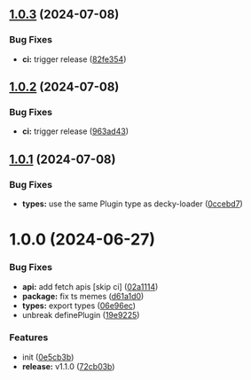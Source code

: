 ## [1.0.3](https://github.com/SteamDeckHomebrew/loader-api/compare/v1.0.2...v1.0.3) (2024-07-08)


### Bug Fixes

* **ci:** trigger release ([82fe354](https://github.com/SteamDeckHomebrew/loader-api/commit/82fe354b879575bfd03f6a98839cb91e5af91702))

## [1.0.2](https://github.com/SteamDeckHomebrew/loader-api/compare/v1.0.1...v1.0.2) (2024-07-08)


### Bug Fixes

* **ci:** trigger release ([963ad43](https://github.com/SteamDeckHomebrew/loader-api/commit/963ad435483b431e80819deba9384f85d546f2fd))

## [1.0.1](https://github.com/SteamDeckHomebrew/loader-api/compare/v1.0.0...v1.0.1) (2024-07-08)


### Bug Fixes

* **types:** use the same Plugin type as decky-loader ([0ccebd7](https://github.com/SteamDeckHomebrew/loader-api/commit/0ccebd795aa9ef673d51638a4eec5ed650b43f50))

# 1.0.0 (2024-06-27)


### Bug Fixes

* **api:** add fetch apis [skip ci] ([02a1114](https://github.com/SteamDeckHomebrew/loader-api/commit/02a11142fb4a0f6dcdc5ae368e8c7ae5f11b8870))
* **package:** fix ts memes ([d61a1d0](https://github.com/SteamDeckHomebrew/loader-api/commit/d61a1d0ca7a224a91e6d0384aad1f314b1d494a1))
* **types:** export types ([06e96ec](https://github.com/SteamDeckHomebrew/loader-api/commit/06e96ec5a1f6a2240778a52d9d3b15a0f0682b54))
* unbreak definePlugin ([19e9225](https://github.com/SteamDeckHomebrew/loader-api/commit/19e9225482a770fd97be2b5dc4311a85279047fc))


### Features

* init ([0e5cb3b](https://github.com/SteamDeckHomebrew/loader-api/commit/0e5cb3b5368de1f0d11ba2727292c61f93a90eec))
* **release:** v1.1.0 ([72cb03b](https://github.com/SteamDeckHomebrew/loader-api/commit/72cb03b5fd958b1cc9d6edf3831fb3316bccfa3a))
